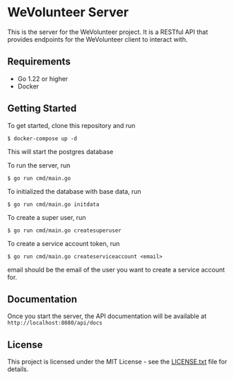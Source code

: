 # WeVolunteer Server

This is the server for the WeVolunteer project. It is a RESTful API that provides endpoints for the WeVolunteer client to interact with.

## Requirements

- Go 1.22 or higher
- Docker

## Getting Started

To get started, clone this repository and run

```
$ docker-compose up -d
```

This will start the postgres database

To run the server, run

```
$ go run cmd/main.go
```

To initialized the database with base data, run

```
$ go run cmd/main.go initdata
```

To create a super user, run

```
$ go run cmd/main.go createsuperuser
```

To create a service account token, run

```
$ go run cmd/main.go createserviceaccount <email>
```

email should be the email of the user you want to create a service account for.

## Documentation

Once you start the server, the API documentation will be available at `http://localhost:8080/api/docs`

## License

This project is licensed under the MIT License - see the [LICENSE.txt](/LICENSE.txt) file for details.
